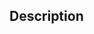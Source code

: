 <!--- Provide a general summary of your changes in the Title above. -->
<!--- Title must follow conventional commits. -->
<!--- See: -->
<!--- - https://www.conventionalcommits.org/ -->
<!--- - https://github.com/commitizen/conventional-commit-types/blob/master/index.json -->

## Description

<!--- Please include a detailed description of the change. -->
<!--- Please also include relevant motivation and context. -->
